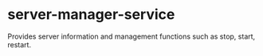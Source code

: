 # server-manager-service
Provides server information and management functions such as stop, start, restart.
